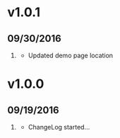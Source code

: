 # v1.0.1
##  09/30/2016

1. [](#new)
    * Updated demo page location

# v1.0.0
##  09/19/2016

1. [](#new)
    * ChangeLog started...
